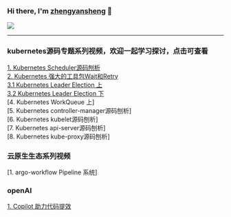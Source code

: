 

### Hi there, I'm [zhengyansheng](https://space.bilibili.com/390694664) 👋 

<a href="https://github.com/zhengyansheng/">
  <!-- Change the `github-readme-stats.anuraghazra1.vercel.app` to `github-readme-stats.vercel.app`  -->
  <img align="center" src="https://github-readme-stats.anuraghazra1.vercel.app/api/top-langs/?username=zhengyansheng&layout=compact&theme=material-palenight" />
</a>

<br />

---


### kubernetes源码专题系列视频，欢迎一起学习探讨，点击可查看
[1. Kubernetes Scheduler源码刨析](https://www.bilibili.com/video/BV1V24y1G7Ak/?spm_id_from=333.999.0.0)  
[2. Kubernetes 强大的工具包Wait和Retry](https://www.bilibili.com/video/BV16k4y1j7ZV/?spm_id_from=333.999.0.0)    
[3.1 Kubernetes Leader Election 上](https://www.bilibili.com/video/BV1FX4y1m7xS/?spm_id_from=333.999.0.0)  
[3.2 Kubernetes Leader Election 下](https://www.bilibili.com/video/BV1pz4y187HJ/?spm_id_from=333.999.0.0)   
[4. Kubernetes WorkQueue 上]   
[5. Kubernetes controller-manager源码刨析]  
[6. Kubernetes kubelet源码刨析]  
[7. Kubernetes api-server源码刨析]  
[8. Kubernetes kube-proxy源码刨析]  

### 云原生生态系列视频
[1. argo-workflow Pipeline 系统]  

### openAI
[1. Copilot 助力代码提效](https://www.bilibili.com/video/BV1a24y1M7Y1/?spm_id_from=333.999.0.0)  


